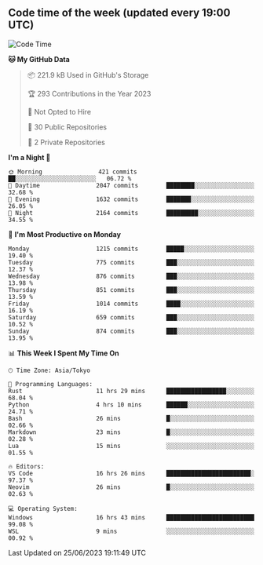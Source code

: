 ## Code time of the week (updated every 19:00 UTC)

<!--START_SECTION:waka-->
![Code Time](http://img.shields.io/badge/Code%20Time-1%2C897%20hrs%2026%20mins-blue)

**🐱 My GitHub Data** 

> 📦 221.9 kB Used in GitHub's Storage 
 > 
> 🏆 293 Contributions in the Year 2023
 > 
> 🚫 Not Opted to Hire
 > 
> 📜 30 Public Repositories 
 > 
> 🔑 2 Private Repositories 
 > 
**I'm a Night 🦉** 

```text
🌞 Morning                421 commits         ██░░░░░░░░░░░░░░░░░░░░░░░   06.72 % 
🌆 Daytime                2047 commits        ████████░░░░░░░░░░░░░░░░░   32.68 % 
🌃 Evening                1632 commits        ███████░░░░░░░░░░░░░░░░░░   26.05 % 
🌙 Night                  2164 commits        █████████░░░░░░░░░░░░░░░░   34.55 % 
```
📅 **I'm Most Productive on Monday** 

```text
Monday                   1215 commits        █████░░░░░░░░░░░░░░░░░░░░   19.40 % 
Tuesday                  775 commits         ███░░░░░░░░░░░░░░░░░░░░░░   12.37 % 
Wednesday                876 commits         ███░░░░░░░░░░░░░░░░░░░░░░   13.98 % 
Thursday                 851 commits         ███░░░░░░░░░░░░░░░░░░░░░░   13.59 % 
Friday                   1014 commits        ████░░░░░░░░░░░░░░░░░░░░░   16.19 % 
Saturday                 659 commits         ███░░░░░░░░░░░░░░░░░░░░░░   10.52 % 
Sunday                   874 commits         ███░░░░░░░░░░░░░░░░░░░░░░   13.95 % 
```


📊 **This Week I Spent My Time On** 

```text
🕑︎ Time Zone: Asia/Tokyo

💬 Programming Languages: 
Rust                     11 hrs 29 mins      █████████████████░░░░░░░░   68.04 % 
Python                   4 hrs 10 mins       ██████░░░░░░░░░░░░░░░░░░░   24.71 % 
Bash                     26 mins             █░░░░░░░░░░░░░░░░░░░░░░░░   02.66 % 
Markdown                 23 mins             █░░░░░░░░░░░░░░░░░░░░░░░░   02.28 % 
Lua                      15 mins             ░░░░░░░░░░░░░░░░░░░░░░░░░   01.55 % 

🔥 Editors: 
VS Code                  16 hrs 26 mins      ████████████████████████░   97.37 % 
Neovim                   26 mins             █░░░░░░░░░░░░░░░░░░░░░░░░   02.63 % 

💻 Operating System: 
Windows                  16 hrs 43 mins      █████████████████████████   99.08 % 
WSL                      9 mins              ░░░░░░░░░░░░░░░░░░░░░░░░░   00.92 % 
```


 Last Updated on 25/06/2023 19:11:49 UTC
<!--END_SECTION:waka-->